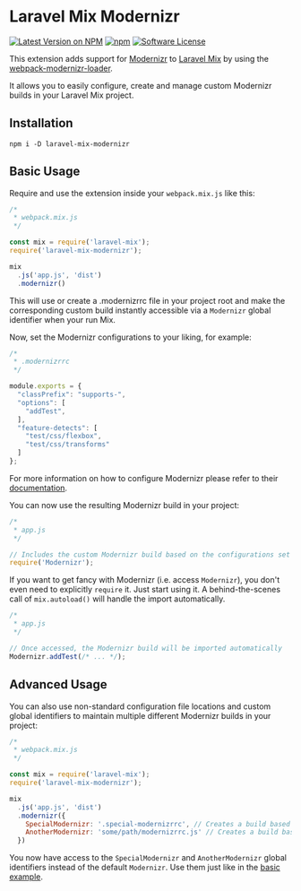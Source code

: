 # Laravel Mix Modernizr
[![Latest Version on NPM](https://img.shields.io/npm/v/laravel-mix-modernizr.svg?style=flat-square)](https://npmjs.com/package/laravel-mix-modernizr)
[![npm](https://img.shields.io/npm/dt/laravel-mix-modernizr.svg?style=flat-square)](https://www.npmjs.com/package/laravel-mix-modernizr)
[![Software License](https://img.shields.io/npm/l/laravel-mix-modernizr.svg?style=flat-square)](LICENSE)

This extension adds support for [Modernizr](https://github.com/Modernizr/Modernizr) to [Laravel Mix](https://github.com/JeffreyWay/laravel-mix) by using the [webpack-modernizr-loader](https://github.com/itgalaxy/webpack-modernizr-loader).

It allows you to easily configure, create and manage custom Modernizr builds in your Laravel Mix project.

## Installation

```
npm i -D laravel-mix-modernizr
```

## Basic Usage

Require and use the extension inside your ``webpack.mix.js`` like this:

```javascript
/* 
 * webpack.mix.js
 */

const mix = require('laravel-mix');
require('laravel-mix-modernizr');

mix
  .js('app.js', 'dist')
  .modernizr()
```

This will use or create a .modernizrrc file in your project root and make the corresponding custom build instantly accessible via a `Modernizr` global identifier when your run Mix.

Now, set the Modernizr configurations to your liking, for example:

```javascript
/* 
 * .modernizrrc
 */

module.exports = {
  "classPrefix": "supports-",
  "options": [
    "addTest",
  ],
  "feature-detects": [
    "test/css/flexbox",
    "test/css/transforms"
  ]
};
```

For more information on how to configure Modernizr please refer to their [documentation](https://github.com/Modernizr/Modernizr/blob/master/README.md).

You can now use the resulting Modernizr build in your project:

```javascript
/* 
 * app.js
 */

// Includes the custom Modernizr build based on the configurations set in .modernizrrc
require('Modernizr');
```

If you want to get fancy with Modernizr (i.e. access `Modernizr`), you don't even need to explicitly `require` it. Just start using it. A behind-the-scenes call of `mix.autoload()` will handle the import automatically.

```javascript
/* 
 * app.js
 */

// Once accessed, the Modernizr build will be imported automatically
Modernizr.addTest(/* ... */);
```

## Advanced Usage

You can also use non-standard configuration file locations and custom global identifiers to maintain multiple different Modernizr builds in your project:

```javascript
/* 
 * webpack.mix.js
 */

const mix = require('laravel-mix');
require('laravel-mix-modernizr');

mix
  .js('app.js', 'dist')
  .modernizr({
    SpecialModernizr: '.special-modernizrrc', // Creates a build based on .special-modernizrrc
    AnotherModernizr: 'some/path/modernizrrc.js' // Creates a build based on some/path/modernizrrc.js
  })
```

You now have access to the `SpecialModernizr` and `AnotherModernizr` global identifiers instead of the default `Modernizr`. Use them just like in the [basic example](#basic-usage).